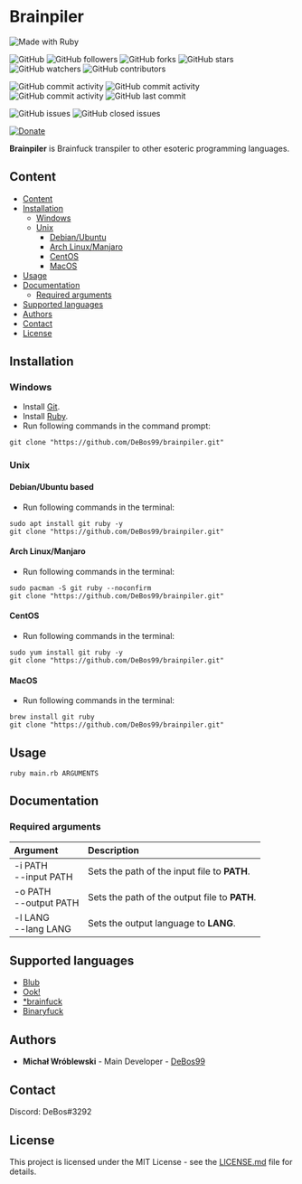 # Brainpiler

![Made with Ruby](https://img.shields.io/badge/made%20with-ruby-0.svg?color=cc2020&labelColor=ff3030&logo=ruby&logoColor=white&style=for-the-badge)

![GitHub](https://img.shields.io/github/license/DeBos99/brainpiler.svg?color=2020cc&labelColor=5050ff&style=for-the-badge)
![GitHub followers](https://img.shields.io/github/followers/DeBos99.svg?color=2020cc&labelColor=5050ff&style=for-the-badge)
![GitHub forks](https://img.shields.io/github/forks/DeBos99/brainpiler.svg?color=2020cc&labelColor=5050ff&style=for-the-badge)
![GitHub stars](https://img.shields.io/github/stars/DeBos99/brainpiler.svg?color=2020cc&labelColor=5050ff&style=for-the-badge)
![GitHub watchers](https://img.shields.io/github/watchers/DeBos99/brainpiler.svg?color=2020cc&labelColor=5050ff&style=for-the-badge)
![GitHub contributors](https://img.shields.io/github/contributors/DeBos99/brainpiler.svg?color=2020cc&labelColor=5050ff&style=for-the-badge)

![GitHub commit activity](https://img.shields.io/github/commit-activity/w/DeBos99/brainpiler.svg?color=ffaa00&labelColor=ffaa30&style=for-the-badge)
![GitHub commit activity](https://img.shields.io/github/commit-activity/m/DeBos99/brainpiler.svg?color=ffaa00&labelColor=ffaa30&style=for-the-badge)
![GitHub commit activity](https://img.shields.io/github/commit-activity/y/DeBos99/brainpiler.svg?color=ffaa00&labelColor=ffaa30&style=for-the-badge)
![GitHub last commit](https://img.shields.io/github/last-commit/DeBos99/brainpiler.svg?color=ffaa00&labelColor=ffaa30&style=for-the-badge)

![GitHub issues](https://img.shields.io/github/issues-raw/DeBos99/brainpiler.svg?color=cc2020&labelColor=ff3030&style=for-the-badge)
![GitHub closed issues](https://img.shields.io/github/issues-closed-raw/DeBos99/brainpiler.svg?color=10aa10&labelColor=30ff30&style=for-the-badge)

[![Donate](https://www.paypalobjects.com/en_US/i/btn/btn_donateCC_LG.gif)](https://www.paypal.com/cgi-bin/webscr?cmd=_s-xclick&hosted_button_id=NH8JV53DSVDMY)

**Brainpiler** is Brainfuck transpiler to other esoteric programming languages.

## Content

- [Content](#content)
- [Installation](#installation)
  - [Windows](#windows)
  - [Unix](#unix)
    - [Debian/Ubuntu](#apt)
    - [Arch Linux/Manjaro](#pacman)
    - [CentOS](#yum)
    - [MacOS](#homebrew)
- [Usage](#usage)
- [Documentation](#documentation)
  - [Required arguments](#required-arguments)
- [Supported languages](#supported-languages)
- [Authors](#authors)
- [Contact](#contact)
- [License](#license)

## Installation

### Windows

* Install [Git](https://git-scm.com/download/win).
* Install [Ruby](https://rubyinstaller.org/downloads/).
* Run following commands in the command prompt:
```
git clone "https://github.com/DeBos99/brainpiler.git"
```

### Unix

#### <a name="APT">Debian/Ubuntu based

* Run following commands in the terminal:
```
sudo apt install git ruby -y
git clone "https://github.com/DeBos99/brainpiler.git"
```

#### <a name="Pacman">Arch Linux/Manjaro

* Run following commands in the terminal:
```
sudo pacman -S git ruby --noconfirm
git clone "https://github.com/DeBos99/brainpiler.git"
```

#### <a name="YUM">CentOS

* Run following commands in the terminal:
```
sudo yum install git ruby -y
git clone "https://github.com/DeBos99/brainpiler.git"
```

#### <a name="Homebrew">MacOS

* Run following commands in the terminal:
```
brew install git ruby
git clone "https://github.com/DeBos99/brainpiler.git"
```

## Usage

`ruby main.rb ARGUMENTS`

## Documentation

### Required arguments

| Argument                 | Description                                   |
| :----------------------- | :-------------------------------------------- |
| -i PATH<br>--input PATH  | Sets the path of the input file to **PATH**.  |
| -o PATH<br>--output PATH | Sets the path of the output file to **PATH**. |
| -l LANG<br>--lang LANG   | Sets the output language to **LANG**.         |

## Supported languages

* [Blub](https://esolangs.org/wiki/Blub)
* [Ook!](https://esolangs.org/wiki/ook!)
* [\*brainfuck](https://esolangs.org/wiki/*brainfuck)
* [Binaryfuck](https://esolangs.org/wiki/Binaryfuck)

## Authors

* **Michał Wróblewski** - Main Developer - [DeBos99](https://github.com/DeBos99)

## Contact

Discord: DeBos#3292

## License

This project is licensed under the MIT License - see the [LICENSE.md](LICENSE.md) file for details.

